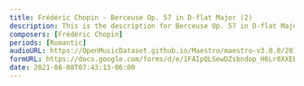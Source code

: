 ```yaml
---
title: Frédéric Chopin - Berceuse Op. 57 in D-flat Major (2)
description: This is the description for Berceuse Op. 57 in D-flat Major by Frédéric Chopin
composers: [Frédéric Chopin]
periods: [Romantic]
audioURL: https://OpenMusicDataset.github.io/Maestro/maestro-v3.0.0/2017/MIDI-Unprocessed_083_PIANO083_MID--AUDIO-split_07-09-17_Piano-e_2_-06_wav--5.midi
formURL: https://docs.google.com/forms/d/e/1FAIpQLSewDZsbndop_H6Lr0XXEEQue3EMr53HB43EqlFTwUHLD_Lw9A/viewform
date: 2021-08-08T07:43:13-06:00
---
```

